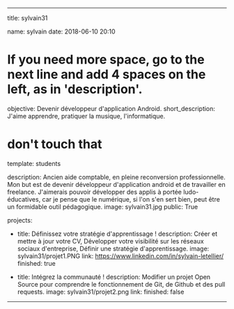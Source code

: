 ---

title: sylvain31

name: sylvain
date: 2018-06-10 20:10

# If you need more space, go to the next line and add 4 spaces on the left, as in 'description'.
objective: Devenir développeur d'application Android.
short_description: J'aime apprendre, pratiquer la musique, l'informatique. 

# don't touch that
template: students

description: 
    Ancien aide comptable, en pleine reconversion professionnelle.
    Mon but est de devenir développeur d'application android et de travailler en freelance.
    J'aimerais pouvoir développer des applis à portée ludo-éducatives, car je pense que le numérique, si l'on s'en sert bien, peut être un formidable outil pédagogique.
image: sylvain31.jpg
public: True


projects:
  - title: Définissez votre stratégie d'apprentissage !
    description: Créer et mettre à jour votre CV, Développer votre visibilité sur les réseaux sociaux d'entreprise, Définir une stratégie d'apprentissage. 
    image: sylvain31/projet1.PNG
    link: https://www.linkedin.com/in/sylvain-letellier/
    finished: true
    
  - title: Intégrez la communauté !
    description: Modifier un projet Open Source pour comprendre le fonctionnement de Git, de Github et des pull requests. 
    image: sylvain31/projet2.png
    link: 
    finished: false

---